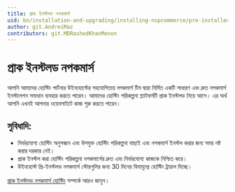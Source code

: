 ```yaml
---
title: প্রাক ইনস্টলড নপকমার্স
uid: bn/installation-and-upgrading/installing-nopcommerce/pre-installed-nopcommerce
author: git.AndreiMaz
contributors: git.MDRashedKhanMenon
---
```


# প্রাক ইনস্টলড নপকমার্স

আপনি আমাদের হোস্টিং পার্টনার উইনহোস্টের সহযোগিতায় নপকমার্স টিম দ্বারা নির্মিত একটি সাধারণ এবং দ্রুত নপকমার্স ইনস্টলেশন সমাধান ব্যবহার করতে পারেন। আমাদের হোস্টিং পরিকল্পনা প্ল্যাটফর্মটি প্রাক ইনস্টলড নিয়ে আসে। এর অর্থ আপনি এখনই আপনার ওয়েবসাইটে কাজ শুরু করতে পারেন।

## সুবিধাদি:
* নির্ভরযোগ্য হোস্টিং অনুসন্ধান এবং উপযুক্ত হোস্টিং পরিকল্পনা বাছাই এবং নপকমার্স ইনস্টল করার জন্য সময় নষ্ট করার দরকার নেই।
* প্রাক ইনস্টল করা হোস্টিং পরিকল্পনা নপকমার্সের দ্রুত এবং নির্ভরযোগ্য কাজকে নিশ্চিত করে।
* উইনহোস্ট প্রি-ইনস্টলড নপকমার্স স্টোরগুলির জন্য 30 দিনের বিনামূল্যে হোস্টিং ট্রায়াল দিচ্ছে।

[প্রাক ইনস্টলড নপকমার্স হোস্টিং](https://www.winhost.com/a/noponwh$nopcommerce) সম্পর্কে আরও জানুন।